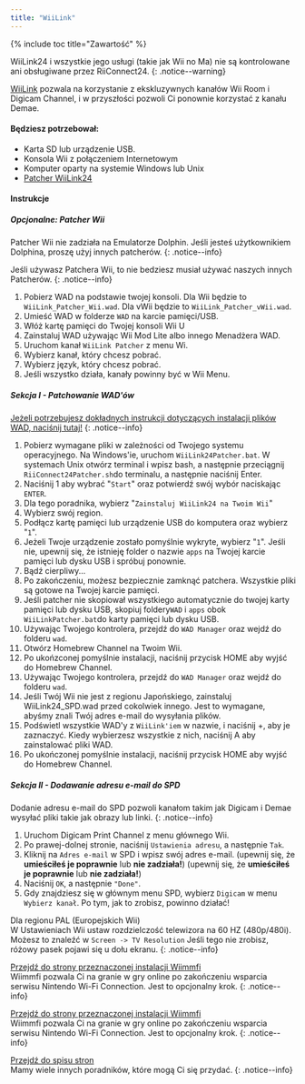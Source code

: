 ```yaml
---
title: "WiiLink"
---
```


{% include toc title="Zawartość" %}

WiiLink24 i wszystkie jego usługi (takie jak Wii no Ma) nie są kontrolowane ani obsługiwane przez RiiConnect24.
{: .notice--warning}

[WiiLink](https://wiilink24.com/) pozwala na korzystanie z ekskluzywnych kanałów Wii Room i Digicam Channel, i w przyszłości pozwoli Ci ponownie korzystać z kanału Demae.

#### Będziesz potrzebował:

* Karta SD lub urządzenie USB.
* Konsola Wii z połączeniem Internetowym
* Komputer oparty na systemie Windows lub Unix
* [Patcher WiiLink24](https://github.com/WiiLink24/WiiLink24-Patcher/releases)

#### Instrukcje

##### Opcjonalne: Patcher Wii
Patcher Wii nie zadziała na Emulatorze Dolphin. Jeśli jesteś użytkownikiem Dolphina, proszę użyj innych patcherów.
{: .notice--info}

Jeśli używasz Patchera Wii, to nie bedziesz musiał używać naszych innych Patcherów.
{: .notice--info}

1. Pobierz WAD na podstawie twojej konsoli. Dla Wii będzie to `WiiLink_Patcher_Wii.wad`. Dla vWii będzie to `WiiLink_Patcher_vWii.wad`.
2. Umieść WAD w folderze `WAD` na karcie pamięci/USB.
3. Włóż kartę pamięci do Twojej konsoli Wii U
4. Zainstaluj WAD używając Wii Mod Lite albo innego Menadżera WAD.
5. Uruchom kanał `WiiLink Patcher` z menu Wi.
6. Wybierz kanał, który chcesz pobrać.
7. Wybierz język, który chcesz pobrać.
8. Jeśli wszystko działa, kanały powinny być w Wii Menu.

##### Sekcja I - Patchowanie WAD'ów

[Jeżeli potrzebujesz dokładnych instrukcji dotyczących instalacji plików WAD, naciśnij tutaj!](wiimodlite)
{: .notice--info}

1. Pobierz wymagane pliki w zależności od Twojego systemu operacyjnego. Na Windows'ie, uruchom `WiiLink24Patcher.bat`. W systemach Unix otwórz terminal i wpisz bash, a następnie przeciągnij `RiiConnect24Patcher.sh`do terminalu, a następnie naciśnij Enter.
2. Naciśnij 1 aby wybrać "`Start`" oraz potwierdź swój wybór naciskając `ENTER`.
3. Dla tego poradnika, wybierz "`Zainstaluj WiiLink24 na Twoim Wii`"
4. Wybierz swój region.
5. Podłącz kartę pamięci lub urządzenie USB do komputera oraz wybierz "`1`".
6. Jeżeli Twoje urządzenie zostało pomyślnie wykryte, wybierz "`1`". Jeśli nie, upewnij się, że istnieję folder o nazwie `apps` na Twojej karcie pamięci lub dysku USB i spróbuj ponownie.
7. Bądź cierpliwy...
8. Po zakończeniu, możesz bezpiecznie zamknąć patchera. Wszystkie pliki są gotowe na Twojej karcie pamięci.
9. Jeśli patcher nie skopiował wszystkiego automatycznie do twojej karty pamięci lub dysku USB, skopiuj foldery`WAD` i `apps` obok `WiiLinkPatcher.bat`do karty pamięci lub dysku USB.
10. Używając Twojego kontrolera, przejdź do `WAD Manager` oraz wejdź do folderu `wad`.
11. Otwórz Homebrew Channel na Twoim Wii.
12. Po ukońzconej pomyślnie instalacji, naciśnij przycisk HOME aby wyjść do Homebrew Channel.
13. Używając Twojego kontrolera, przejdź do `WAD Manager` oraz wejdź do folderu `wad`.
14. Jeśli Twój Wii nie jest z regionu Japońskiego, zainstaluj WiiLink24_SPD.wad przed cokolwiek innego. Jest to wymagane, abyśmy znali Twój adres e-mail do wysyłania plików.
15. Podświetl wszystkie WAD'y z `WiiLink'iem` w nazwie, i naciśnij +, aby je zaznaczyć. Kiedy wybierzesz wszystkie z nich, naciśnij A aby zainstalować pliki WAD.
16. Po ukończonej pomyślnie instalacji, naciśnij przycisk HOME aby wyjść do Homebrew Channel.

##### Sekcja II - Dodawanie adresu e-mail do SPD

Dodanie adresu e-mail do SPD pozwoli kanałom takim jak Digicam i Demae wysyłać pliki takie jak obrazy lub linki.
{: .notice--info}

1. Uruchom Digicam Print Channel z menu głównego Wii.
2. Po prawej-dolnej stronie, naciśnij `Ustawienia adresu`, a następnie `Tak`.
3. Kliknij na `Adres e-mail` w SPD i wpisz swój adres e-mail. (upewnij się, że **umieściłeś je poprawnie** lub **nie zadziała!**) (upewnij się, że **umieściłeś je poprawnie** lub **nie zadziała!**)
4. Naciśnij `OK`, a następnie `"Done"`.
5. Gdy znajdziesz się w głównym menu SPD, wybierz `Digicam` w menu `Wybierz kanał`. Po tym, jak to zrobisz, powinno działać!

Dla regionu PAL (Europejskich Wii)<br> W Ustawieniach Wii ustaw rozdzielczość telewizora na 60 HZ (480p/480i). Możesz to znaleźć w `Screen -> TV Resolution` Jeśli tego nie zrobisz, różowy pasek pojawi się u dołu ekranu.
{: .notice--info}

[Przejdź do strony przeznaczonej instalacji Wiimmfi](wiimmfi)<br> Wiimmfi pozwala Ci na granie w gry online po zakończeniu wsparcia serwisu Nintendo Wi-Fi Connection. Jest to opcjonalny krok.
{: .notice--info}

[Przejdź do strony przeznaczonej instalacji Wiimmfi](wiimmfi)<br> Wiimmfi pozwala Ci na granie w gry online po zakończeniu wsparcia serwisu Nintendo Wi-Fi Connection. Jest to opcjonalny krok.
{: .notice--info}

[Przejdź do spisu stron](site-navigation)<br> Mamy wiele innych poradników, które mogą Ci się przydać.
{: .notice--info}
